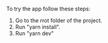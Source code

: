 To try the app follow these steps:
1. Go to the rrot folder of the project.
2. Run "yarn install".
3. Run "yarn dev"
